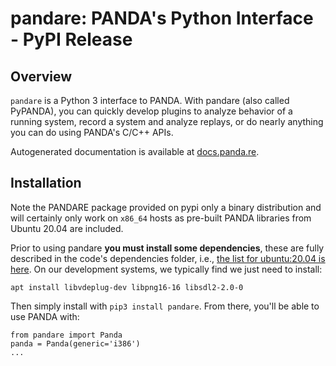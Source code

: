 pandare: PANDA's Python Interface - PyPI Release
========
Overview
--
`pandare` is a Python 3 interface to PANDA. With pandare (also called PyPANDA), you can quickly develop plugins
to analyze behavior of a running system, record a system and analyze replays, or do
nearly anything you can do using PANDA's C/C++ APIs.

Autogenerated documentation is available at [docs.panda.re](https://docs.panda.re).

Installation
--
Note the PANDARE package provided on pypi only a binary distribution and will certainly only work on `x86_64` hosts as pre-built PANDA libraries from Ubuntu 20.04 are included.

Prior to using pandare **you must install some dependencies**, these are fully described in the code's dependencies folder, i.e., [the list for ubuntu:20.04 is here](https://github.com/panda-re/panda/blob/dev/panda/dependencies/ubuntu_20.04_base.txt). On our development systems, we typically find we just need to install:
```
apt install libvdeplug-dev libpng16-16 libsdl2-2.0-0
```

Then simply install with `pip3 install pandare`. From there, you'll be able to use PANDA with:

```
from pandare import Panda
panda = Panda(generic='i386')
...
```
